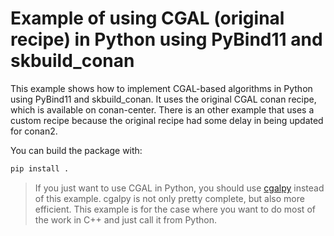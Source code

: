 # Example of using CGAL (original recipe) in Python using PyBind11 and skbuild_conan

This example shows how to implement CGAL-based algorithms in Python using PyBind11 and skbuild_conan.
It uses the original CGAL conan recipe, which is available on conan-center.
There is an other example that uses a custom recipe because the original recipe had some delay in being updated for conan2.

You can build the package with:

```bash
pip install .
```

> If you just want to use CGAL in Python, you should use [cgalpy](https://bitbucket.org/taucgl/cgal-python-bindings/src/master/) instead of this example.
> cgalpy is not only pretty complete, but also more efficient. This example is for the case where you want to do
> most of the work in C++ and just call it from Python.